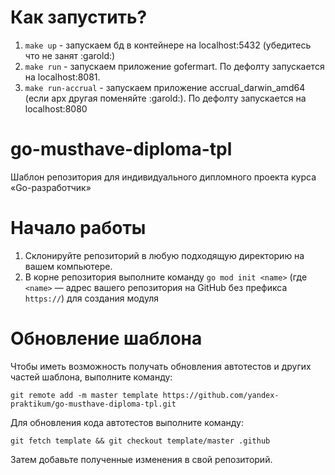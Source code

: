 # Как запустить?
1. `make up` - запускаем бд в контейнере на localhost:5432 (убедитесь что не занят :garold:)
2. `make run` - запускаем приложение gofermart. По дефолту запускается на localhost:8081.
2. `make run-accrual` - запускаем приложение accrual_darwin_amd64 (если арх другая поменяйте :garold:). По дефолту запускается на localhost:8080

# go-musthave-diploma-tpl

Шаблон репозитория для индивидуального дипломного проекта курса «Go-разработчик»

# Начало работы

1. Склонируйте репозиторий в любую подходящую директорию на вашем компьютере.
2. В корне репозитория выполните команду `go mod init <name>` (где `<name>` — адрес вашего репозитория на GitHub без
   префикса `https://`) для создания модуля

# Обновление шаблона

Чтобы иметь возможность получать обновления автотестов и других частей шаблона, выполните команду:

```
git remote add -m master template https://github.com/yandex-praktikum/go-musthave-diploma-tpl.git
```

Для обновления кода автотестов выполните команду:

```
git fetch template && git checkout template/master .github
```

Затем добавьте полученные изменения в свой репозиторий.
